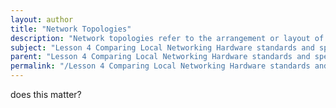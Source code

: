 ```yaml
---
layout: author
title: "Network Topologies"
description: "Network topologies refer to the arrangement or layout of various elements (like computers, switches, and other devices) in a network. They play a crucial role in determining how data is transmitted within a network and can significantly affect network performance, scalability, and cost. Common types of network topologies include star, mesh, bus, ring, and tree, each with its unique characteristics and use cases. Understanding these topologies is essential for designing efficient networks and troubleshooting network issues."
subject: "Lesson 4 Comparing Local Networking Hardware standards and specifications"
parent: "Lesson 4 Comparing Local Networking Hardware standards and specifications"
permalink: "/Lesson 4 Comparing Local Networking Hardware standards and specifications/Network Topologies/"
---
```


does this matter?
